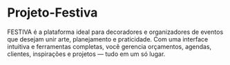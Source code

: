 # Projeto-Festiva
FESTIVA é a plataforma ideal para decoradores e organizadores de eventos que desejam unir arte, planejamento e praticidade. Com uma interface intuitiva e ferramentas completas, você gerencia orçamentos, agendas, clientes, inspirações e projetos — tudo em um só lugar.
